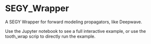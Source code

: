 # SEGY_Wrapper
A SEGY Wrapper for forward modeling propagators, like Deepwave.

Use the Jupyter notebook to see a full interactive example, or use the tooth_wrap scrip to directly run the example.
